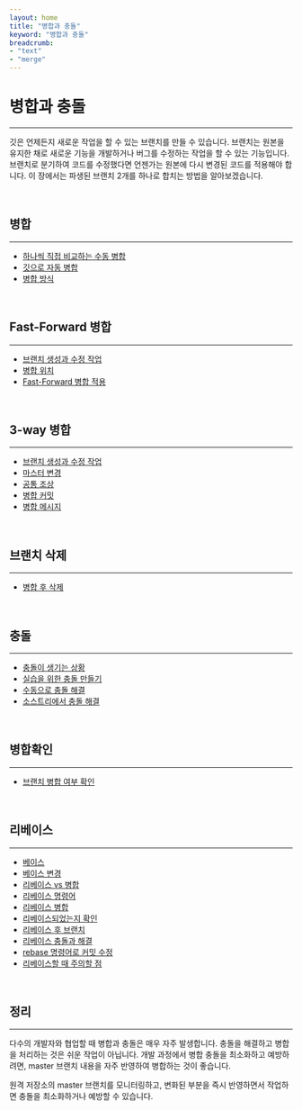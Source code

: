 ```yaml
---
layout: home
title: "병합과 충돌"
keyword: "병합과 충돌"
breadcrumb:
- "text"
- "merge"
---
```


# 병합과 충돌
---
깃은 언제든지 새로운 작업을 할 수 있는 브랜치를 만들 수 있습니다. 브랜치는 원본을 유지한 채로 새로운 기능을 개발하거나 버그를 수정하는 작업을 할 수 있는 기능입니다. 브랜치로 분기하여 코드를 수정했다면 언젠가는 원본에 다시 변경된 코드를 적용해야 합니다. 이 장에서는 파생된 브랜치 2개를 하나로 합치는 방법을 알아보겠습니다.  

<br>

## 병합
---
* [하나씩 직접 비교하는 수동 병합](merge)
* [깃으로 자동 병합](merge)
* [병합 방식](merge)

<br>

## Fast-Forward 병합
---
* [브랜치 생성과 수정 작업](forward/create) 
* [병합 위치](forward/position)
* [Fast-Forward 병합 적용](forward/fast) 

<br>

## 3-way 병합
---
* [브랜치 생성과 수정 작업](3way/branch) 
* [마스터 변경](3way/master) 
* [공통 조상](3way/common)
* [병합 커밋](3way/commit) 
* [병합 메시지](3way/message)

<br>

## 브랜치 삭제
---
* [병합 후 삭제](delete)  

<br>

## 충돌
---
* [충돌이 생기는 상황](complicit) 
* [실습을 위한 충돌 만들기](complicit)  
* [수동으로 충돌 해결](complicit)  
* [소스트리에서 충돌 해결](complicit)  

<br>

## 병합확인
---
* [브랜치 병합 여부 확인](nomerged) 

<br>

## 리베이스
---
* [베이스](rebase#1) 
* [베이스 변경](rebase#2)  
* [리베이스 vs 병합](rebase#3)  
* [리베이스 명령어](rebase#4)  
* [리베이스 병합](rebase#5)  
* [리베이스되었는지 확인](rebase#6)  
* [리베이스 후 브랜치](rebase#7)  
* [리베이스 충돌과 해결](rebase#8)  
* [rebase 명령어로 커밋 수정](rebase#9)  
* [리베이스할 때 주의할 점](rebase#10)  

<br>

## 정리
---
다수의 개발자와 협업할 때 병합과 충돌은 매우 자주 발생합니다. 충돌을 해결하고 병합을 처리하는 것은 쉬운 작업이 아닙니다. 개발 과정에서 병합 충돌을 최소화하고 예방하려면, master 브랜치 내용을 자주 반영하여 병합하는 것이 좋습니다.  

원격 저장소의 master 브랜치를 모니터링하고, 변화된 부분을 즉시 반영하면서 작업하면 충돌을 최소화하거나 예방할 수 있습니다.  

<br><br>
